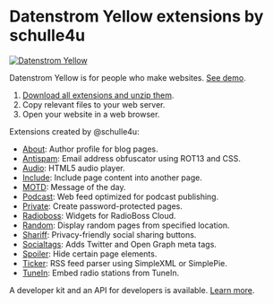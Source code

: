 Datenstrom Yellow extensions by schulle4u
======================================
[![Datenstrom Yellow](https://raw.githubusercontent.com/datenstrom/yellow-developers/master/media/images/datenstrom-yellow-en.jpg)](https://datenstrom.se/yellow/)

Datenstrom Yellow is for people who make websites. [See demo](https://developers.datenstrom.se/extensions/).

1. [Download all extensions and unzip them](https://github.com/schulle4u/yellow-extensions-schulle4u/archive/master.zip).  
2. Copy relevant files to your web server.  
3. Open your website in a web browser.

Extensions created by @schulle4u:

* [About](https://github.com/schulle4u/yellow-extensions-schulle4u/tree/master/about): 
  Author profile for blog pages.
* [Antispam](https://github.com/schulle4u/yellow-extensions-schulle4u/tree/master/antispam): 
  Email address obfuscator using ROT13 and CSS.
* [Audio](https://github.com/schulle4u/yellow-extensions-schulle4u/tree/master/audio): 
  HTML5 audio player.
* [Include](https://github.com/schulle4u/yellow-extensions-schulle4u/tree/master/include): 
  Include page content into another page.
* [MOTD](https://github.com/schulle4u/yellow-extensions-schulle4u/tree/master/motd): 
  Message of the day.
* [Podcast](https://github.com/schulle4u/yellow-extensions-schulle4u/tree/master/podcast): 
  Web feed optimized for podcast publishing.
* [Private](https://github.com/schulle4u/yellow-extensions-schulle4u/tree/master/private): 
  Create password-protected pages.
* [Radioboss](https://github.com/schulle4u/yellow-extensions-schulle4u/tree/master/radioboss): 
  Widgets for RadioBoss Cloud.
* [Random](https://github.com/schulle4u/yellow-extensions-schulle4u/tree/master/random): 
  Display random pages from specified location.
* [Shariff](https://github.com/schulle4u/yellow-extensions-schulle4u/tree/master/shariff): 
  Privacy-friendly social sharing buttons.
* [Socialtags](https://github.com/schulle4u/yellow-extensions-schulle4u/tree/master/socialtags): 
  Adds Twitter and Open Graph meta tags.
* [Spoiler](https://github.com/schulle4u/yellow-extensions-schulle4u/tree/master/spoiler): 
  Hide certain page elements.
* [Ticker](https://github.com/schulle4u/yellow-extensions-schulle4u/tree/master/ticker): 
  RSS feed parser using SimpleXML or SimplePie.
* [TuneIn](https://github.com/schulle4u/yellow-extensions-schulle4u/tree/master/tunein): 
  Embed radio stations from TuneIn.

A developer kit and an API for developers is available. [Learn more](https://developers.datenstrom.se/help/).
